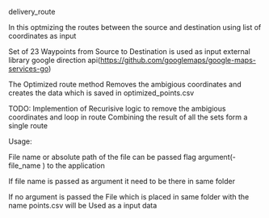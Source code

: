  delivery_route


In this optmizing the routes between the source and destination using list of 
coordinates as input 

Set of  23 Waypoints from Source to Destination is  used as input   external library google direction api(https://github.com/googlemaps/google-maps-services-go) 


The Optimized route method Removes the ambigious coordinates and creates the 
 data which is saved in optimized_points.csv 

TODO: Implemention of Recurisive logic  to remove the  ambigious coordinates and loop in route
Combining the result of  all the sets  form a single route 
 


Usage:

File name or  absolute path of the file can be passed flag argument(-file_name  ) to the application

If file name is passed as argument it need to be there in same folder

If no argument is passed the File which is placed in same folder with the name 
points.csv will be Used as a input data 